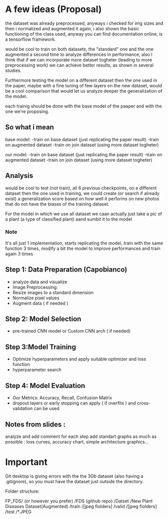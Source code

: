 # A few ideas (Proposal)

the dataset was already preprocessed, anyways i checked for img sizes and then i normalized and augmented it again, i also shown the basic functioning of the class used, anyway you can find documentation online, is a tensorflow framework.

would be cool to train on both datasets, the "standard" one and the one augmented a second time to analyze differences in performance,
also I think that if we can incorporate more dataset togheter (leading to more preprocessing work) we can achieve better results, as shown in several studies.

Furthermore testing the model on a different dataset then the one used in the paper, maybe with a fine tuning of few layers on the new dataset, would be a cool comparison that would let us analyze deeper the generalization of the model.

each trainig should be done with the base model of the paaper and with the one we're proposing.

## So what i mean

base model:
    -train on base dataset (just replicating the paper result)
    -train on augmented dataset
    -train on join dataset (using more dataset togheter)

our model:
    -train on base dataset (just replicating the paper result)
    -train on augmented dataset
    -train on join dataset (using more dataset togheter)

## Analysis

would be cool to test (not train), all 6 previous checkpoints, on a different dataset then the one used in training, we could create (or search if already exist) a generalization score based on how well it performs on new photos that do not have the biases of the training dataset.

For the model in which we use all dataset we caan actually just take a pic of a plant (a type of classified plant) aand sumbit it to the model


### Note
It's all just 1 implementation, starts replicating the model, train with the same function 3 times, modify a bit the model to improve performances and train again 3 times



## Step 1: Data Preparation (Capobianco)
- analyze data and visualize 
- Image Preprocessing:
- Resize images to a standard dimension 
- Normalize pixel values 
- Augment data ( if needed )
## Step 2: Model Selection
- pre-trained CNN model or Custom CNN arch ( if needed) 
## Step 3:Model Training
- Optimize hyperparameters and apply suitable optimizer and loss function
- hyperparameter search 
## Step 4:  Model Evaluation
- Our Metrics: Accuracy, Recall, Confusion Matrix 
- dropout layers or early stopping  can apply ( if  overfits ) and cross-validation can be used 

## Notes from slides : 
analyze and add comment for each step 
add standart graphs as much as possible :  loss curves, accuracy chart, simple architecture graphics...


# Important

Git desktop is giving errors with the the 3Gb dataset (also having a .gitignore), so you must have the dataset just outside the directory.

Folder structure:

FP_FDS/ (or however you prefer)
	/FDS (github repo)
	/Datset
		/New Plant Diseases Dataset(Augmented)
			/train
				/[jpeg fiolders]
			/valid
				/[jpeg fiolders]
		/test
			/*.JPEG
	
